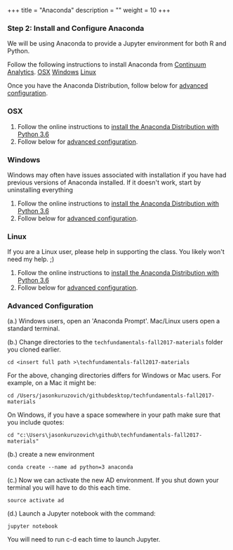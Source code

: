 +++
title = "Anaconda"
description = ""
weight = 10
+++

### Step 2: Install and Configure Anaconda
We will be using Anaconda to provide a Jupyter environment for both R and Python.

Follow the following instructions to install Anaconda from [Continuum Analytics](https://www.continuum.io/).
[OSX](#osx)
[Windows](#windows)
[Linux](#linux)

Once you have the Anaconda Distribution, follow below for [advanced configuration](#advanced-configuration).

### OSX
1. Follow the online instructions to [install the Anaconda Distribution with Python 3.6](https://docs.continuum.io/anaconda/install/mac-os)
2. Follow below for [advanced configuration](#advanced-configuration).

### Windows
Windows may often have issues associated with installation if you have had previous versions of Anaconda installed.  If it doesn't work, start by uninstalling everything

1. Follow the online instructions to [install the Anaconda Distribution with Python 3.6](https://docs.continuum.io/anaconda/install/windows)
2. Follow below for [advanced configuration](#advanced-configuration).

### Linux
If you are a Linux user, please help in supporting the class. You likely won't need my help. ;)
1. Follow the online instructions to [install the Anaconda Distribution with Python 3.6](https://docs.continuum.io/anaconda/install/linux)
2. Follow below for [advanced configuration](#advanced-configuration).


### Advanced Configuration

(a.) Windows users, open an 'Anaconda Prompt'.  Mac/Linux users open a standard terminal.

(b.) Change directories to the `techfundamentals-fall2017-materials` folder you cloned earlier.

```
cd <insert full path >\techfundamentals-fall2017-materials
```
For the above, changing directories differs for Windows or Mac users. For example, on a Mac it might be:
```
cd /Users/jasonkuruzovich/githubdesktop/techfundamentals-fall2017-materials
```
On Windows, if you have a space somewhere in your path make sure that you include quotes:

```
cd "c:\Users\jasonkuruzovich\github\techfundamentals-fall2017-materials"
```


(b.) create a new environment
```
conda create --name ad python=3 anaconda
```

(c.) Now we can activate the new AD environment. If you shut down your terminal you will have to do this each time.
```
source activate ad
```

(d.) Launch a Jupyter notebook with the command:
```
jupyter notebook
```
You will need to run c-d each time to launch Jupyter.
